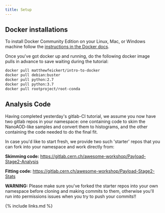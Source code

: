 ```yaml
---
title: Setup
---
```


## Docker installations

To install Docker Community Edition on your Linux, Mac, or Windows machine follow the [instructions in the Docker docs](https://docs.docker.com/install/).

Once you've got docker up and running, do the following docker image pulls in advance to save waiting during the tutorial:

~~~bash
docker pull matthewfeickert/intro-to-docker
docker pull debian:buster
docker pull python:2.7
docker pull python:3.7
docker pull rootproject/root-conda
~~~

## Analysis Code

Having completed yesterday's gitlab-CI tutorial, we assume you now have two gitlab repos in your namespace: one containing code to skim the NanoAOD-like samples and convert them to histograms, and the other containing the code needed to do the final fit. 

In case you'd like to start fresh, we provide two such 'starter' repos that you can fork into your namespace and work directly from:

**Skimming code:** https://gitlab.cern.ch/awesome-workshop/Payload-Stage2-Analysis

**Fitting code:** https://gitlab.cern.ch/awesome-workshop/Payload-Stage2-Stats

**WARNING:** Please make sure you've forked the starter repos into your own namespace before cloning and making commits to them, otherwise you'll run into permissions issues when you try to push your commits!!

{% include links.md %}
